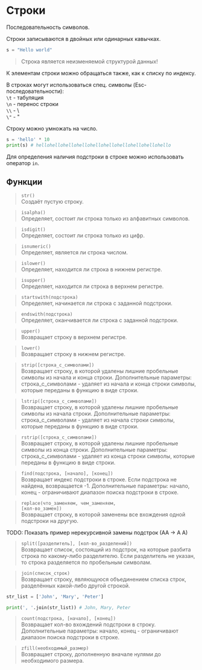 # Строки

Последовательность символов.

Строки записываются в двойных или одинарных кавычках.
```python
s = "Hello world"
```

> Строка является неизменяемой структурой данных!

К элементам строки можно обращаться также, как к списку по индексу.

В строках могут использоваться спец. символы (Esc-последовательности):\
`\t` - табуляция\
`\n` - перенос строки\
`\\` - \ \
`\"` - "

Строку можно умножать на число.
```python
s = 'hello' * 10
print(s) # hellohellohellohellohellohellohellohellohellohello
```

Для определения наличия подстроки в строке можно использовать оператор <code>in</code>.

## Функции

> <code>str()</code>\
> Создаёт пустую строку.

> <code>isalpha()</code>\
> Определяет, состоит ли строка только из алфавитных символов.

> <code>isdigit()</code>\
> Определяет, состоит ли строка только из цифр.

> <code>isnumeric()</code>\
> Определяет, является ли строка числом.

> <code>islower()</code>\
> Определяет, находится ли строка в нижнем регистре.

> <code>isupper()</code>\
> Определяет, находится ли строка в верхнем регистре.

> <code>startswith(подстрока)</code>\
> Определяет, начинается ли строка с заданной подстроки.

> <code>endswith(подстрока)</code>\
> Определяет, оканчивается ли строка с заданной подстроки.

> <code>upper()</code>\
> Возвращает строку в верхнем регистре.

> <code>lower()</code>\
> Возвращает строку в нижнем регистре.

> <code>strip([строка_с_символами])</code>\
> Возвращает строку, в которой удалены лишние пробельные символы из начала и конца строки.
> Дополнительные параметры: строка_с_символами - удаляет из начала и конца строки символы, которые переданы
> в функцию в виде строки.

> <code>lstrip([строка_с_символами])</code>\
> Возвращает строку, в которой удалены лишние пробельные символы из начала строки.
> Дополнительные параметры: строка_с_символами - удаляет из начала строки символы, которые переданы
> в функцию в виде строки.

> <code>rstrip([строка_с_символами])</code>\
> Возвращает строку, в которой удалены лишние пробельные символы из конца строки.
> Дополнительные параметры: строка_с_символами - удаляет из конца строки символы, которые переданы
> в функцию в виде строки.

> <code>find(подстрока, [начало], [конец])</code>\
> Возвращает индекс подстроки в строке.
> Если подстрока не найдена, возвращается -1.
> Дополнительные параметры: начало, конец - ограничивают диапазон поиска подстроки в строке.

> <code>replace(что_заменяем, чем_заменяем, [кол-во_замен])</code>\
> Возвращает строку, в которой заменены все вхождения одной подстроки на другую.

TODO: Показать пример нерекурсивной замены подстрок (АА -> А А)

> <code>split([разделитель], [кол-во_разделений])</code>\
> Возвращает список, состоящий из подстрок, на которые разбита строка по какому-либо разделителю.
> Если разделитель не указан, то строка разделяется по пробельным символам.

> <code>join(список_строк)</code>\
> Возвращает строку, являющуюся объединением списка строк, разделённых какой-либо другой строкой.

```python
str_list = ['John', 'Mary', 'Peter']

print(', '.join(str_list)) # John, Mary, Peter
```

> <code>count(подстрока, [начало], [конец])</code>\
> Возвращает кол-во вхождений подстроки в строку.
> Дополнительные параметры: начало, конец - ограничивают диапазон поиска подстроки в строке.

> <code>zfill(необходимый_размер)</code>\
> Возвращает строку, дополненную вначале нулями до необходимого размера.